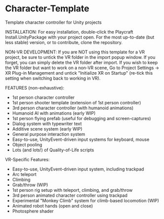 # Character-Template
Template character controller for Unity projects

INSTALLATION:
For easy installation, double-click the Playcraft Install.UnityPackage with your project open.
For the most up-to-date (but less stable) version, or to contribute, clone the repository.

NON-VR DEVELOPMENT:
If you are NOT using this template for a VR project, be sure to untick the VR folder 
in the import popup window.  If you forget, you can simply delete the VR folder after import.
If you wish to keep the VR folder but want to work on a non-VR scene, 
Go to Project Settings -> XR Plug-in Management and untick "Initialize XR on Startup"
(re-tick this setting when switching back to working in VR).

FEATURES (non-exhaustive):
- 1st person character controller
- 1st person shooter template (extension of 1st person controller)
- 3rd person character controller (with humanoid animations)
- Humanoid AI with animations (early WIP)
- 1st person flying prefab (useful for debugging and screen-captures)
- Dialog system with typewriter text
- Additive scene system (early WIP)
- General purpose interaction system
- Easy-to-use, UnityEvent-driven input systems for keyboard, mouse
- Object pooling
- Lots (and lots!) of Quality-of-Life scripts

VR-Specific Features:
- Easy-to-use, UnityEvent-driven input system, including trackpad
- Arc teleport
- Climbing
- Grab/throw (WIP)
- 1st person rig setup with teleport, climbing, and grab/throw
- 3rd person animated character controller using trackpad
- Experimental "Monkey Climb" system for climb-based locomotion (WIP)
- Animated robot hands (open and close)
- Photosphere shader
